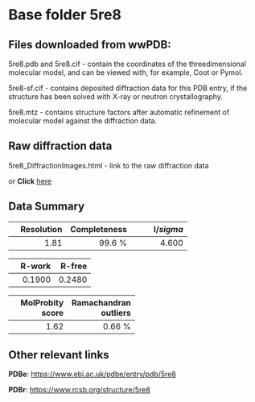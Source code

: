 # Base folder 5re8

## Files downloaded from wwPDB:

5re8.pdb and 5re8.cif - contain the coordinates of the threedimensional molecular model, and can be viewed with, for example, Coot or Pymol.

5re8-sf.cif - contains deposited diffraction data for this PDB entry, if the structure has been solved with X-ray or neutron crystallography.

5re8.mtz - contains structure factors after automatic refinement of molecular model against the diffraction data.

## Raw diffraction data

5re8_DiffractionImages.html - link to the raw diffraction data 

or **Click** [here](https://zenodo.org/record/3730547) 

## Data Summary
|   | Resolution | Completeness| I/$sigma$ |
|---|-------------:|----------------:|--------------:|
|   |1.81|99.6  %|<img width=50/>4.600|

|   | **R-work**| **R-free**   
|---|-------------:|----------------:|           
||0.1900|0.2480|

|   |**MolProbity<br>score**| **Ramachandran<br>outliers** 
|---|-------------:|----------------:|
||1.62|0.66 %|

## Other relevant links 
**PDBe**:  https://www.ebi.ac.uk/pdbe/entry/pdb/5re8
 
**PDBr**: https://www.rcsb.org/structure/5re8 

